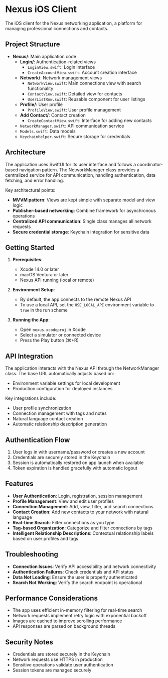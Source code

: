 # Nexus iOS Client

The iOS client for the Nexus networking application, a platform for managing professional connections and contacts.

## Project Structure

- **Nexus/**: Main application code
  - **Login/**: Authentication-related views
    - `LoginView.swift`: Login interface
    - `CreateAccountView.swift`: Account creation interface
  - **Network/**: Network management views
    - `NetworkView.swift`: Main connections view with search functionality
    - `ContactView.swift`: Detailed view for contacts
    - `UserListRow.swift`: Reusable component for user listings
  - **Profile/**: User profile
    - `ProfileView.swift`: User profile management
  - **Add Contact/**: Contact creation
    - `CreateContactView.swift`: Interface for adding new contacts
  - `NetworkManager.swift`: API communication service
  - `Models.swift`: Data models
  - `KeychainHelper.swift`: Secure storage for credentials

## Architecture

The application uses SwiftUI for its user interface and follows a coordinator-based navigation pattern. The NetworkManager class provides a centralized service for API communication, handling authentication, data fetching, and error handling.

Key architectural points:
- **MVVM pattern**: Views are kept simple with separate model and view logic
- **Publisher-based networking**: Combine framework for asynchronous operations
- **Centralized API communication**: Single class manages all network requests
- **Secure credential storage**: Keychain integration for sensitive data

## Getting Started

1. **Prerequisites**:
   - Xcode 14.0 or later
   - macOS Ventura or later
   - Nexus API running (local or remote)

2. **Environment Setup**:
   - By default, the app connects to the remote Nexus API
   - To use a local API, set the `USE_LOCAL_API` environment variable to `true` in the run scheme

3. **Running the App**:
   - Open `nexus.xcodeproj` in Xcode
   - Select a simulator or connected device
   - Press the Play button (⌘+R)

## API Integration

The application interacts with the Nexus API through the NetworkManager class. The base URL automatically adjusts based on:
- Environment variable settings for local development
- Production configuration for deployed instances

Key integrations include:
- User profile synchronization
- Connection management with tags and notes
- Natural language contact creation
- Automatic relationship description generation

## Authentication Flow

1. User logs in with username/password or creates a new account
2. Credentials are securely stored in the Keychain
3. Session is automatically restored on app launch when available
4. Token expiration is handled gracefully with automatic logout

## Features

- **User Authentication**: Login, registration, session management
- **Profile Management**: View and edit user profiles
- **Connection Management**: Add, view, filter, and search connections
- **Contact Creation**: Add new contacts to your network with natural language
- **Real-time Search**: Filter connections as you type
- **Tag-based Organization**: Categorize and filter connections by tags
- **Intelligent Relationship Descriptions**: Contextual relationship labels based on user profiles and tags

## Troubleshooting

- **Connection Issues**: Verify API accessibility and network connectivity
- **Authentication Failures**: Check credentials and API status
- **Data Not Loading**: Ensure the user is properly authenticated
- **Search Not Working**: Verify the search endpoint is operational

## Performance Considerations

- The app uses efficient in-memory filtering for real-time search
- Network requests implement retry logic with exponential backoff
- Images are cached to improve scrolling performance
- API responses are parsed on background threads

## Security Notes

- Credentials are stored securely in the Keychain
- Network requests use HTTPS in production
- Sensitive operations validate user authentication
- Session tokens are managed securely 